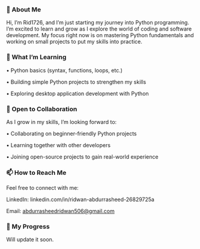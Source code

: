 ### 👋 About Me
Hi, I’m Rid1726, and I’m just starting my journey into Python programming. I’m excited to learn and grow as I explore the world of coding and software development. My focus right now is on mastering Python fundamentals and working on small projects to put my skills into practice.

### 🌱 What I’m Learning
•  Python basics (syntax, functions, loops, etc.)

•  Building simple Python projects to strengthen my skills

•  Exploring desktop application development with Python


### 🤝 Open to Collaboration
As I grow in my skills, I’m looking forward to:

•  Collaborating on beginner-friendly Python projects

•  Learning together with other developers

•  Joining open-source projects to gain real-world experience

### 📫 How to Reach Me
  Feel free to connect with me:

  LinkedIn: linkedin.com/in/ridwan-abdurrasheed-26829725a

  Email: abdurrasheedridwan506@gmail.com

### 🚀 My Progress
  Will update it soon.

